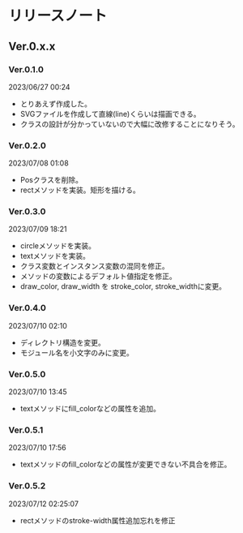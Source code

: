 # リリースノート
## Ver.0.x.x
### Ver.0.1.0
2023/06/27 00:24
- とりあえず作成した。
- SVGファイルを作成して直線(line)くらいは描画できる。
- クラスの設計が分かっていないので大幅に改修することになりそう。
### Ver.0.2.0
2023/07/08 01:08
- Posクラスを削除。
- rectメソッドを実装。矩形を描ける。
### Ver.0.3.0
2023/07/09 18:21
- circleメソッドを実装。
- textメソッドを実装。
- クラス変数とインスタンス変数の混同を修正。
- メソッドの変数によるデフォルト値指定を修正。
- draw_color, draw_width を stroke_color, stroke_widthに変更。
### Ver.0.4.0
2023/07/10 02:10
- ディレクトリ構造を変更。
- モジュール名を小文字のみに変更。
### Ver.0.5.0
2023/07/10 13:45
- textメソッドにfill_colorなどの属性を追加。
### Ver.0.5.1
2023/07/10 17:56
- textメソッドのfill_colorなどの属性が変更できない不具合を修正。
### Ver.0.5.2
2023/07/12 02:25:07
- rectメソッドのstroke-width属性追加忘れを修正
